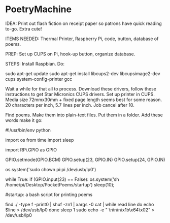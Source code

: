 # PoetryMachine

IDEA: Print out flash fiction on receipt paper so patrons have quick reading to-go. Extra cute!

ITEMS NEEDED: Thermal Printer, Raspberry Pi, code, button, database of poems.  

PREP: Set up CUPS on Pi, hook-up button, organize database. 

STEPS: Install Raspbian. Do: 

sudo apt-get update
sudo apt-get install libcups2-dev libcupsimage2-dev cups system-config-printer gcc
 
Wait a while for that all to process. Download these drivers, follow these instructions to get Star Micronics CUPS drivers. Set up printer in CUPS. Media size 72mmx30mm + fixed page length seems best for some reason. 20 characters per inch, 5.7 lines per inch. Job cancel after 10.

Find poems. Make them into plain-text files. Put them in a folder. Add these words make it go:

#!/usr/bin/env python
	 
import os
from time import sleep
	 
import RPi.GPIO as GPIO
	 
GPIO.setmode(GPIO.BCM)
GPIO.setup(23, GPIO.IN)
GPIO.setup(24, GPIO.IN)

os.system('sudo chown pi:pi /dev/usb/lp0')
	 
while True:
    	if (GPIO.input(23) == False):
   	 os.system('sh /home/pi/Desktop/PocketPoems/startup')
   	 sleep(10);

#startup: a bash script for printing poems

find ./ -type f -print0 | shuf -zn1 | xargs -0 cat | while read line
do
echo $line > /dev/usb/lp0
done
sleep 1
sudo echo -e  " \n\n\n\x1b\x64\x02" > /dev/usb/lp0

